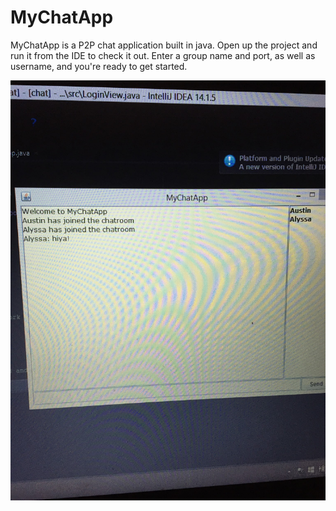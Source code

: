 # MyChatApp 

MyChatApp is a P2P chat application built in java.
Open up the project and run it from the IDE to check it out.
Enter a group name and port, as well as username, and you're ready
to get started.

![alt tag](https://github.com/austings/MyChatApp/blob/master/IMG_0263.JPG)
